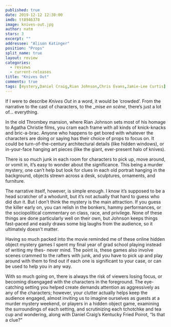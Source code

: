 ```yaml
---
published: true
date: 2019-12-12 12:30:00
imdb: tt8946378
image: knives-out.jpg
author: natm
stars: 3
excerpt: ""
addressee: "Alison Katinger"
position: "Props"
split_name: true
layout: review
categories: 
  - reviews
  - current-releases
title: "Knives Out"
comments: true
tags: [mystery,Daniel Craig,Rian Johnson,Chris Evans,Jamie-Lee Curtis]
---
```

If I were to describe _Knives Out_ in a word, it would be ‘crowded’. From the narrative to the cast of characters, to the _mise _en_ _scène_, there’s just a lot of... everything. 

In the old Thrombey mansion, where Rian Johnson sets most of his homage to Agatha Christie films, you cram each frame with all kinds of knick-knacks and bric-a-brac. Anyone who happens to get bored with whatever the characters are doing or saying has their choice of props to focus on. It could be turn-of-the-century architectural details (like hidden windows), or in-your-face hanging art pieces (like the giant, ever-present halo of knives).

There is so much junk in each room for characters to pick up, move around, or vomit in, it’s easy to wonder about the significance. This being a murder mystery, one can’t help but look for clues in each old portrait hanging in the background, objects strewn across a desk, sculptures, ornaments, and furniture. 

The narrative itself, however, is simple enough. I know it’s supposed to be a head scratcher of a whodunit, but it’s not actually that hard to guess who did dun it. But I don’t think the mystery is the main attraction. If you guess the killer early on, you can relish in the bonkers, hammy performances, or the sociopolitical commentary on class, race, and privilege. None of these things are done particularly well on their own, but Johnson keeps things fast-paced and easily draws some big laughs from the audience, so it ultimately doesn’t matter. 

Having so much packed into the movie reminded me of these online hidden object mystery games I spent my final year of grad school playing instead of writing my thes- never mind. The point is, these games also involve scenes crammed to the rafters with junk, and you have to pick up and play around with them to find out if each one is significant to your case, or can be used to help you in any way.

With so much going on, there is always the risk of viewers losing focus, or becoming disengaged with the characters in the foreground. The eye-catching setting you helped create demands attention as aggressively as any of the characters; however, your clutter actually helps keep the audience engaged, almost inviting us to imagine ourselves as guests at a murder mystery weekend, or players in a hidden object game, examining the surroundings of each setting, and scrutinizing each tchotchke and tea cup and wondering, along with Daniel Craig’s Kentucky Fried Poirot, “Is that a clue?”